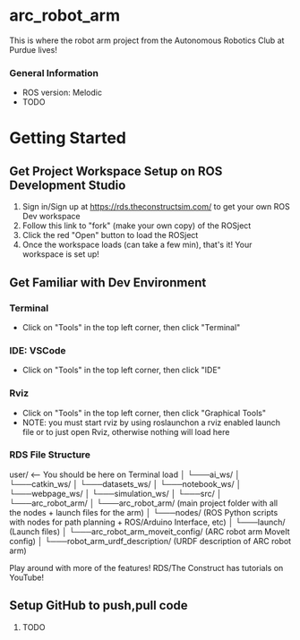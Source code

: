 # arc_robot_arm
This is where the robot arm project from the Autonomous Robotics Club at Purdue lives!

### General Information
- ROS version: Melodic
- TODO

# Getting Started

## Get Project Workspace Setup on ROS Development Studio

1. Sign in/Sign up at https://rds.theconstructsim.com/ to get your own ROS Dev workspace
2. Follow this link to "fork" (make your own copy) of the ROSject
3. Click the red "Open" button to load the ROSject
4. Once the workspace loads (can take a few min), that's it! Your workspace is set up!

## Get Familiar with Dev Environment

### Terminal

- Click on "Tools" in the top left corner, then click "Terminal"

### IDE: VSCode

- Click on "Tools" in the top left corner, then click "IDE"

### Rviz

- Click on "Tools" in the top left corner, then click "Graphical Tools"
- NOTE: you must start rviz by using roslaunchon a rviz enabled launch file or to just open Rviz, otherwise nothing will load here

### RDS File Structure

user/ <-- You should be here on Terminal load
│
└───ai_ws/
│
└───catkin_ws/
│
└───datasets_ws/
│
└───notebook_ws/
│
└───webpage_ws/
│
└───simulation_ws/
    │
    └───src/
        │
        └───arc_robot_arm/
           │
           └───arc_robot_arm/ (main project folder with all the nodes + launch files for the arm)
               │
               └───nodes/ (ROS Python scripts with nodes for path planning + ROS/Arduino Interface, etc)
               │
               └───launch/ (Launch files)
           │
           └───arc_robot_arm_moveit_config/ (ARC robot arm MoveIt config)
           │
           └───robot_arm_urdf_description/ (URDF description of ARC robot arm)

Play around with more of the features! RDS/The Construct has tutorials on YouTube!
           

## Setup GitHub to push,pull code

1. TODO
